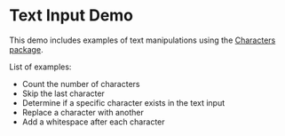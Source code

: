 # Text Input Demo
This demo includes examples of text manipulations using
 the [Characters package](https://pub.dev/packages/characters). 

List of examples:
* Count the number of characters
* Skip the last character
* Determine if a specific character exists in the text input
* Replace a character with another
* Add a whitespace after each character

 
